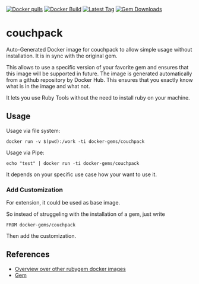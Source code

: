 [![Docker pulls](https://img.shields.io/docker/pulls/rubygem/couchpack.svg)](https://hub.docker.com/r/rubygem/couchpack/)
[![Docker Build](https://img.shields.io/docker/automated/rubygem/couchpack.svg)](https://hub.docker.com/r/rubygem/couchpack/)
[![Latest Tag](https://img.shields.io/github/tag/docker-rubygem/couchpack.svg)](https://hub.docker.com/r/rubygem/couchpack/)
[![Gem Downloads](https://img.shields.io/gem/dt/couchpack.svg)](https://rubygems.org/gems/couchpack/)
# couchpack

Auto-Generated Docker image for couchpack to allow simple usage without installation.
It is in sync with the original gem.

This allows to use a specific version of your favorite gem and ensures that this image will be supported in future.
The image is generated automatically from a github repository by Docker Hub.
This ensures that you exactly know what is in the image and what not.

It lets you use Ruby Tools without the need to install ruby on your machine.

## Usage

Usage via file system:

`docker run -v $(pwd):/work -ti docker-gems/couchpack`

Usage via Pipe:

`echo "test" | docker run -ti docker-gems/couchpack`

It depends on your specific use case how your want to use it.

### Add Customization

For extension, it could be used as base image.

So instead of struggeling with the installation of a gem, just write

`FROM docker-gems/couchpack`

Then add the customization.

## References

 - [Overview over other rubygem docker images](https://github.com/thinkbot/docker-rubygem)
 - [Gem](https://rubygems.org/gems/couchpack/)
